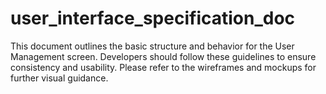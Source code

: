 # user_interface_specification_doc
This document outlines the basic structure and behavior for the User Management screen. Developers should follow these guidelines to ensure consistency and usability. Please refer to the wireframes and mockups for further visual guidance.
